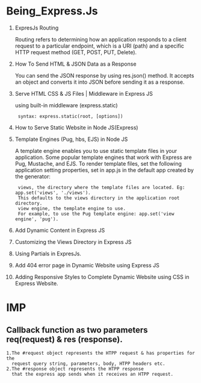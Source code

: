 # Being_Express.Js


1. ExpresJs Routing

	Routing refers to determining how an application responds to a client request to a particular endpoint,
	which is a URI (path) and a specific HTTP request method (GET, POST, PUT, Delete).
	
2. 	How To Send HTML & JSON Data as a Response

	You can send the JSON response by using res.json() method. It accepts an object and converts it into JSON before sending it as a response.
	
3. Serve HTML CSS & JS Files | Middleware in Express JS
	
	using built-in middleware (express.static)
		
		syntax: express.static(root, [options])
		
4. How to Serve Static Website in Node JS(Express)

5. Template Engines (Pug, hbs, EJS) in Node JS
	
	A template engine enables you to use static template files in your application.
	Some popular template engines that work with Express are Pug, Mustache, and EJS.
	To render template files, set the following application setting properties, set in app.js in the default app created by the generator:

		views, the directory where the template files are located. Eg: app.set('views', './views').
		This defaults to the views directory in the application root directory.
		view engine, the template engine to use.
		For example, to use the Pug template engine: app.set('view engine', 'pug').

6. Add Dynamic Content in Express JS

7. Customizing the Views Directory in Express JS

8. Using Partials in ExpresJs.

9. Add 404 error page in Dynamic Website using Express JS

10. Adding Responsive Styles to Complete Dynamic Website using CSS in Express Website.



# IMP

## Callback function as two parameters req(request) & res (response).
	1.The #request object represents the HTPP request & has properties for the
	  request query string, parameters, body, HTPP headers etc.
	2.The #response object represents the HTPP response
	  that the express app sends when it receives an HTPP request.
		
